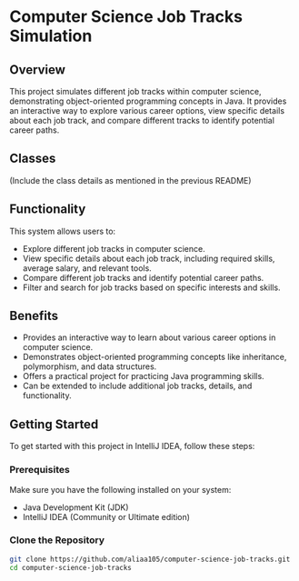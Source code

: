 # Computer Science Job Tracks Simulation

## Overview

This project simulates different job tracks within computer science, demonstrating object-oriented programming concepts in Java. It provides an interactive way to explore various career options, view specific details about each job track, and compare different tracks to identify potential career paths.

## Classes

(Include the class details as mentioned in the previous README)

## Functionality

This system allows users to:
- Explore different job tracks in computer science.
- View specific details about each job track, including required skills, average salary, and relevant tools.
- Compare different job tracks and identify potential career paths.
- Filter and search for job tracks based on specific interests and skills.

## Benefits

- Provides an interactive way to learn about various career options in computer science.
- Demonstrates object-oriented programming concepts like inheritance, polymorphism, and data structures.
- Offers a practical project for practicing Java programming skills.
- Can be extended to include additional job tracks, details, and functionality.

## Getting Started

To get started with this project in IntelliJ IDEA, follow these steps:

### Prerequisites

Make sure you have the following installed on your system:
- Java Development Kit (JDK)
- IntelliJ IDEA (Community or Ultimate edition)

### Clone the Repository

```bash
git clone https://github.com/aliaa105/computer-science-job-tracks.git
cd computer-science-job-tracks
